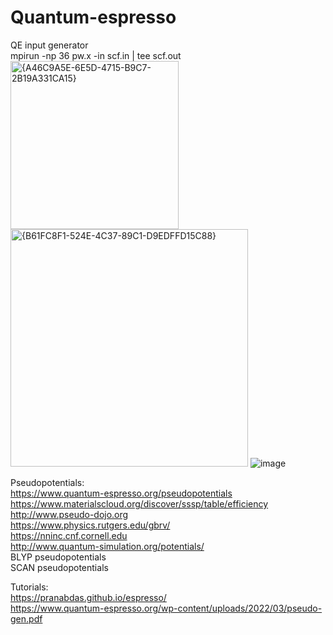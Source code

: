# Quantum-espresso
QE input generator             
mpirun -np 36 pw.x -in scf.in | tee scf.out  
<img width="269" alt="{A46C9A5E-6E5D-4715-B9C7-2B19A331CA15}" src="https://github.com/user-attachments/assets/f5e098df-c77e-42e1-b1e8-5f6117b38235">
<img width="380" alt="{B61FC8F1-524E-4C37-89C1-D9EDFFD15C88}" src="https://github.com/user-attachments/assets/a93c225f-65c3-4d3b-977b-dac73808d9d0"> 
![image](https://github.com/user-attachments/assets/f3051449-bf2e-4185-aa47-6a97205cb267)


Pseudopotentials:  
https://www.quantum-espresso.org/pseudopotentials  
https://www.materialscloud.org/discover/sssp/table/efficiency  
http://www.pseudo-dojo.org  
https://www.physics.rutgers.edu/gbrv/  
https://nninc.cnf.cornell.edu  
http://www.quantum-simulation.org/potentials/  
BLYP pseudopotentials  
SCAN pseudopotentials 



Tutorials:  
https://pranabdas.github.io/espresso/  
https://www.quantum-espresso.org/wp-content/uploads/2022/03/pseudo-gen.pdf  



